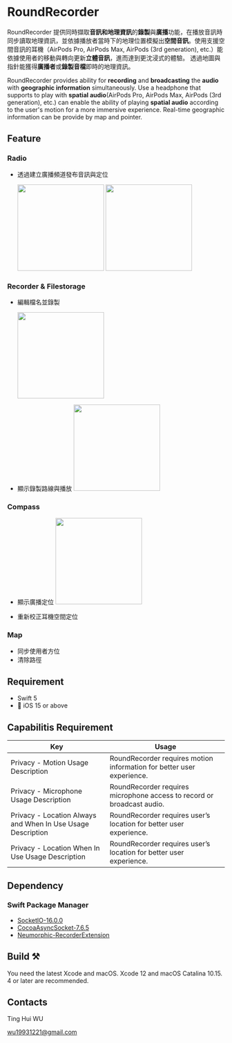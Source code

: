 # RoundRecorder

RoundRecorder 提供同時擷取**音訊和地理資訊**的**錄製**與**廣播**功能，在播放音訊時同步讀取地理資訊，並依據播放者當時下的地理位置模擬出**空間音訊**。使用支援空間音訊的耳機（AirPods Pro, AirPods Max, AirPods (3rd generation), etc.）能依據使用者的移動與轉向更新**立體音訊**，進而達到更沈浸式的體驗。
透過地圖與指針能獲得**廣播者**或**錄製音檔**即時的地理資訊。

RoundRecorder provides ability for **recording** and **broadcasting** the **audio** with **geographic information** simultaneously. Use a headphone that supports to play with **spatial audio**(AirPods Pro, AirPods Max, AirPods (3rd generation), etc.) can enable the ability of playing **spatial audio** according to the user's motion for a more immersive experience.
Real-time geographic information can be provide by map and pointer.
## Feature
### Radio
- 透過建立廣播頻道發布音訊與定位

    <img src="https://github.com/Holadddd/RoundRecorder/blob/master/RoundRecorder/Gif/Broadcast.gif" width="200"> <img src="https://github.com/Holadddd/RoundRecorder/blob/master/RoundRecorder/Gif/Subscription.gif" width="200"> 

### Recorder & Filestorage
- 編輯檔名並錄製

    <img src="https://github.com/Holadddd/RoundRecorder/blob/master/RoundRecorder/Gif/Recorder.gif" width="200">

- 顯示錄製路線與播放
    <img src="https://github.com/Holadddd/RoundRecorder/blob/master/RoundRecorder/Gif/Player.gif" width="200">
### Compass
- 顯示廣播定位
    <img src="https://github.com/Holadddd/RoundRecorder/blob/master/RoundRecorder/Gif/Radio.gif" width="200">
    
- 重新校正耳機空間定位

### Map
- 同步使用者方位
- 清除路徑


## Requirement

- Swift 5
- 📱 iOS 15 or above

## Capabilitis Requirement

| Key | Usage |
| -------- | -------- |
| Privacy - Motion Usage Description| RoundRecorder requires motion information for better user experience.|
| Privacy - Microphone Usage Description| RoundRecorder requires microphone access to record or broadcast audio. |
| Privacy - Location Always and When In Use Usage Description| RoundRecorder requires user’s location for better user experience.|
| Privacy - Location When In Use Usage Description| RoundRecorder requires user’s location for better user experience.|

## Dependency
### Swift Package Manager
- [SocketIO-16.0.0](https://github.com/socketio/socket.io-client-swift.git)
- [CocoaAsyncSocket-7.6.5](https://github.com/robbiehanson/CocoaAsyncSocket)
- [Neumorphic-RecorderExtension](https://github.com/Holadddd/neumorphic)
## Build ⚒

You need the latest Xcode and macOS. Xcode 12 and macOS Catalina 10.15. 4 or later are recommended.

## Contacts
Ting Hui WU

wu19931221@gmail.com

